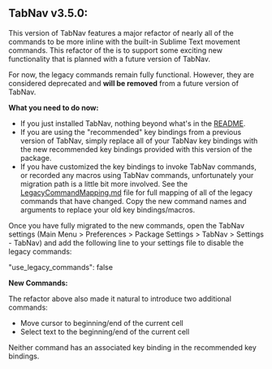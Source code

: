 ## TabNav v3.5.0:

This version of TabNav features a major refactor of nearly all of the commands to be
more inline with the built-in Sublime Text movement commands. This refactor of the is
to support some exciting new functionality that is planned with a future version of
TabNav.

For now, the legacy commands remain fully functional. However, they are considered
deprecated and **will be removed** from a future version of TabNav.

**What you need to do now:**

* If you just installed TabNav, nothing beyond what's in the [README](https://github.com/mitchvm/tabnav/blob/main/README.md).
* If you are using the "recommended" key bindings from a previous version of TabNav,
  simply replace all of your TabNav key bindings with the new recommended key bindings
  provided with this version of the package.
* If you have customized the key bindings to invoke TabNav commands, or recorded any
  macros using TabNav commands, unfortunately your migration path is a little bit more
  involved. See the [LegacyCommandMapping.md](https://github.com/mitchvm/tabnav/blob/3.5.0/LegacyCommandMapping.md)
  file for full mapping of all of the legacy commands that have changed.
  Copy the new command names and arguments to replace your old key bindings/macros.

Once you have fully migrated to the new commands, open the TabNav settings
(Main Menu > Preferences > Package Settings > TabNav > Settings - TabNav)
and add the following line to your settings file to disable the legacy commands:

"use_legacy_commands": false

**New Commands:**

The refactor above also made it natural to introduce two additional commands:

* Move cursor to beginning/end of the current cell
* Select text to the beginning/end of the current cell

Neither command has an associated key binding in the recommended key bindings.